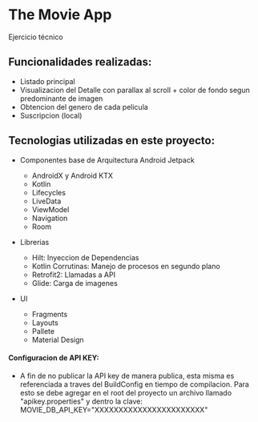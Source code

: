 # The Movie App
Ejercicio técnico

## Funcionalidades realizadas:
* Listado principal
* Visualizacion del Detalle con parallax al scroll + color de fondo segun predominante de imagen
* Obtencion del genero de cada pelicula
* Suscripcion (local)

## Tecnologias utilizadas en este proyecto:
* Componentes base de Arquitectura Android Jetpack
  - AndroidX y Android KTX 
  - Kotlin
  - Lifecycles
  - LiveData
  - ViewModel
  - Navigation
  - Room

* Librerias 
  - Hilt: Inyeccion de Dependencias
  - Kotlin Corrutinas: Manejo de procesos en segundo plano
  - Retrofit2: Llamadas a API
  - Glide: Carga de imagenes

* UI
  - Fragments
  - Layouts
  - Pallete
  - Material Design


#### Configuracion de API KEY:
* A fin de no publicar la API key de manera publica, esta misma es referenciada a traves del BuildConfig en tiempo de compilacion. Para esto se debe agregar en el root del proyecto un archivo llamado "apikey.properties" y dentro la clave: MOVIE_DB_API_KEY="XXXXXXXXXXXXXXXXXXXXXXX"
